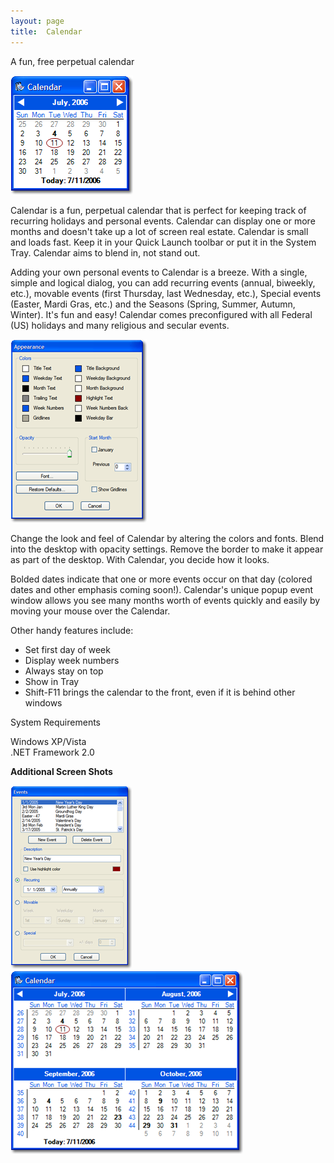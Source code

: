 ```yaml
---
layout: page
title:  Calendar
---
```

A fun, free perpetual calendar

![noborder](/cdn/images/calendar/calendar.png)

Calendar is a fun, perpetual calendar that is perfect for keeping track of recurring holidays and personal events. Calendar can display one or more months and doesn't take up a lot of screen real estate. Calendar is small and loads fast. Keep it in your Quick Launch toolbar or put it in the System Tray. Calendar aims to blend in, not stand out.

Adding your own personal events to Calendar is a breeze. With a single, simple and logical dialog, you can add recurring events (annual, biweekly, etc.), movable events (first Thursday, last Wednesday, etc.), Special events (Easter, Mardi Gras, etc.) and the Seasons (Spring, Summer, Autumn, Winter). It's fun and easy! Calendar comes preconfigured with all Federal (US) holidays and many religious and secular events. 

![noborder](/cdn/images/calendar/appearance.png)

Change the look and feel of Calendar by altering the colors and fonts. Blend into the desktop with opacity settings. Remove the border to make it appear as part of the desktop. With Calendar, you decide how it looks.

Bolded dates indicate that one or more events occur on that day (colored dates and other emphasis coming soon!). Calendar's unique popup event window allows you see many months worth of events quickly and easily by moving your mouse over the Calendar.

Other handy features include:

- Set first day of week
- Display week numbers
- Always stay on top
- Show in Tray
- Shift-F11 brings the calendar to the front, even if it is behind other windows

System Requirements

Windows XP/Vista  
.NET Framework 2.0

**Additional Screen Shots**  
  
![noborder](/cdn/images/calendar/events.png) ![border](/cdn/images/calendar/weeknumbers.png)